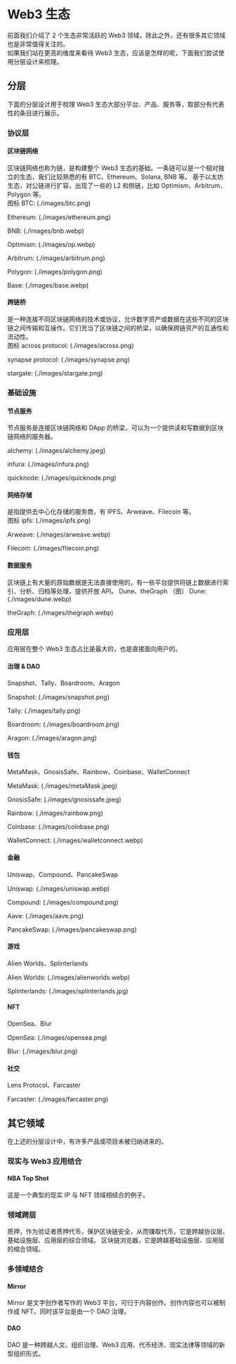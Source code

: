 # Web3 生态
前面我们介绍了 2 个生态非常活跃的 Web3 领域，除此之外，还有很多其它领域也是非常值得关注的。
<br>
如果我们站在更高的维度来看待 Web3 生态，应该是怎样的呢，下面我们尝试使用分层设计来梳理。

## 分层
下面的分层设计用于梳理 Web3 生态大部分平台、产品、服务等，取部分有代表性的条目进行展示。

### 协议层

#### 区块链网络
区块链网络也称为链，是构建整个 Web3 生态的基础。一条链可以是一个相对独立的生态，我们比较熟悉的有 BTC、Ethereum、Solana, BNB 等。
基于以太坊生态，对公链进行扩容，出现了一些的 L2 和侧链，比如 Optimism、Arbitrum、Polygon 等。
<br>图标
BTC: (./images/btc.png)

Ethereum: (./images/ethereum.png)

BNB: (./images/bnb.webp)

Optimism: (./images/op.webp)

Arbitrum: (./images/arbitrum.png)

Polygon: (./images/polygon.png)

Base: (./images/base.webp)

#### 跨链桥
是一种连接不同区块链网络的技术或协议，允许数字资产或数据在这些不同的区块链之间传输和互操作。它们充当了区块链之间的桥梁，以确保跨链资产的互通性和流动性。
<br>图标
across protocol: (./images/across.png)

synapse protocol: (./images/synapse.png)

stargate: (./images/stargate.png)
### 基础设施

#### 节点服务
节点服务是连接区块链网络和 DApp 的桥梁，可以为一个提供读和写数据到区块链网络的服务器。

alchemy: (./images/alchemy.jpeg)

infura: (./images/infura.png)

quicknode: (./images/quicknode.png)

#### 网络存储
是指提供去中心化存储的服务商，有 IPFS、Arweave、Filecoin 等。
<br>图标
ipfs: (./images/ipfs.png)

Arweave: (./images/arweave.webp)

Filecoin: (./images/filecoin.png)

#### 数据服务
区块链上有大量的原始数据是无法直接使用的，有一些平台提供将链上数据进行索引、分析、归档等处理，提供开放 API。
Dune、theGraph
（图）
Dune: (./images/dune.webp)

theGraph: (./images/thegraph.webp)

### 应用层
应用层在整个 Web3 生态占比是最大的，也是直接面向用户的。

#### 治理 & DAO
Snapshot、Tally、Boardroom、Aragon

Snapshot: (./images/snapshot.png)

Tally: (./images/tally.png)

Boardroom: (./images/boardroom.png)

Aragon: (./images/aragon.png)

#### 钱包
MetaMask、GnosisSafe、Rainbow、Coinbase、WalletConnect

MetaMask: (./images/metaMask.jpeg)

GnosisSafe: (./images/gnosissafe.jpeg)

Rainbow: (./images/rainbow.png)

Coinbase: (./images/coinbase.png)

WalletConnect: (./images/walletconnect.webp)

#### 金融
Uniswap、Compound、PancakeSwap

Uniswap: (./images/uniswap.webp)

Compound: (./images/compound.png)

Aave: (./images/aave.png)

PancakeSwap: (./images/pancakeswap.png)

#### 游戏
Alien Worlds、Splinterlands

Alien Worlds: (./images/alienworlds.webp)

Splinterlands: (./images/splinterlands.jpg)

#### NFT
OpenSea、Blur

OpenSea: (./images/opensea.png)

Blur: (./images/blur.png)

#### 社交
Lens Protocol、Farcaster

Farcaster: (./images/farcaster.png)

## 其它领域
在上述的分层设计中，有许多产品或项目未被归纳进来的。

### 现实与 Web3 应用结合
#### NBA Top Shot
这是一个典型的现实 IP 与 NFT 领域相结合的例子。

### 领域跨层
质押，作为验证者质押代币，保护区块链安全，从而赚取代币，它是跨越协议层、基础设施层、应用层的综合领域。
区块链浏览器，它是跨越基础设施层、应用层的缩合领域。

### 多领域结合

#### Mirror
Mirror 是文字创作者写作的 Web3 平台，可归于内容创作。创作内容也可以被制作成 NFT。同时该平台是由一个 DAO 治理。

#### DAO
DAO 是一种跨越人文、组织治理、Web3 应用、代币经济、现实法律等领域的新型组织形式。

